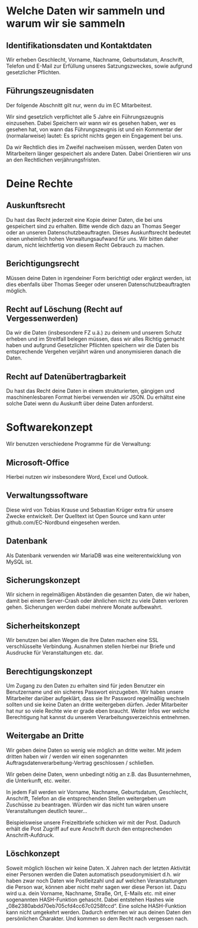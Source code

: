 # Welche Daten wir sammeln und warum wir sie sammeln
## Identifikationsdaten und Kontaktdaten

Wir erheben Geschlecht, Vorname, Nachname, Geburtsdatum, Anschrift, Telefon und E-Mail zur Erfüllung unseres Satzungszweckes, sowie aufgrund gesetzlicher Pflichten.

## Führungszeugnisdaten
Der folgende Abschnitt gilt nur, wenn du im EC Mitarbeitest.

Wir sind gesetzlich verpflichtet alle 5 Jahre ein Führungszeugnis einzusehen. Dabei Speichern wir wann wir es gesehen haben, wer es gesehen hat, von wann das Führungszeugnis ist und ein Kommentar der (normalarweise) lautet: Es spricht nichts gegen ein Engagement bei uns.

Da wir Rechtlich dies im Zweifel nachweisen müssen, werden Daten von Mitarbeitern länger gespeichert als andere Daten. Dabei Orientieren wir uns an den Rechtlichen verjährungsfristen.

# Deine Rechte
## Auskunftsrecht
Du hast das Recht jederzeit eine Kopie deiner Daten, die bei uns gespeichert sind zu erhalten. Bitte wende dich dazu an Thomas Seeger oder an unseren Datenschutzbeauftragten. Dieses Auskunftsrecht bedeutet einen unheimlich hohen Verwaltungsaufwand für uns. Wir bitten daher darum, nicht leichtfertig von diesem Recht Gebrauch zu machen.

## Berichtigungsrecht
Müssen deine Daten in irgendeiner Form berichtigt oder ergänzt werden, ist dies ebenfalls über Thomas Seeger oder unseren Datenschutzbeauftragten möglich.

## Recht auf Löschung (Recht auf Vergessenwerden)
Da wir die Daten (insbesondere FZ u.ä.) zu deinem und unserem Schutz erheben und im Streitfall belegen müssen, dass wir alles Richtig gemacht haben und aufgrund Gesetzlicher Pflichten speichern wir die Daten bis entsprechende Vergehen verjährt wären und anonymisieren danach die Daten.

## Recht auf Datenübertragbarkeit
Du hast das Recht deine Daten in einem strukturierten, gängigen und maschinenlesbaren Format hierbei verwenden wir JSON. Du erhältst eine solche Datei wenn du Auskunft über deine Daten anforderst.

# Softwarekonzept
Wir benutzen verschiedene Programme für die Verwaltung:

## Microsoft-Office
Hierbei nutzen wir insbesondere Word, Excel und Outlook.

## Verwaltungssoftware
Diese wird von Tobias Krause und Sebastian Krüger extra für unsere Zwecke entwickelt. Der Quelltext ist Open Source und kann unter github.com/EC-Nordbund eingesehen werden.

## Datenbank
Als Datenbank verwenden wir MariaDB was eine weiterentwicklung von MySQL ist.

## Sicherungskonzept
Wir sichern in regelmäßigen Abständen die gesamten Daten, die wir haben, damit bei einem Server-Crash oder ähnlichen nicht zu viele Daten verloren gehen. Sicherungen werden dabei mehrere Monate aufbewahrt.

## Sicherheitskonzept
Wir benutzen bei allen Wegen die Ihre Daten machen eine SSL verschlüsselte Verbindung. Ausnahmen stellen hierbei nur Briefe und Ausdrucke für Veranstaltungen etc. dar.

## Berechtigungskonzept
Um Zugang zu den Daten zu erhalten sind für jeden Benutzer ein Benutzername und ein sicheres Passwort einzugeben.
Wir haben unsere Mitarbeiter darüber aufgeklärt, dass sie Ihr Password regelmäßig wechseln sollten und sie keine Daten an dritte weitergeben dürfen.
Jeder Mitarbeiter hat nur so viele Rechte wie er grade eben braucht. Weiter Infos wer welche Berechtigung hat kannst du unserem Verarbeitungsverzeichnis entnehmen.

## Weitergabe an Dritte
Wir geben deine Daten so wenig wie möglich an dritte weiter. Mit jedem dritten haben wir / werden wir einen sogenannten Auftragsdatenverarbeitung-Vertrag geschlossen / schließen.

Wir geben deine Daten, wenn unbedingt nötig an z.B. das Busunternehmen, die Unterkunft, etc. weiter.

In jedem Fall werden wir Vorname, Nachname, Geburtsdatum, Geschlecht, Anschrift, Telefon an die entsprechenden Stellen weitergeben um Zuschüsse zu beantragen. Würden wir das nicht tun wären unsere Veranstaltungen deutlich teurer…

Beispielsweise unsere Freizeitbriefe schicken wir mit der Post. Dadurch erhält die Post Zugriff auf eure Anschrift durch den entsprechenden Anschrift-Aufdruck.

## Löschkonzept
Soweit möglich löschen wir keine Daten.
X Jahren nach der letzten Aktivität einer Personen werden die Daten automatisch pseudonymisiert d.h. wir haben zwar noch Daten wie Postleitzahl und auf welchen Veranstaltungen die Person war, können aber nicht mehr sagen wer diese Person ist. Dazu wird u.a. dein Vorname, Nachname, Straße, Ort, E-Mails etc. mit einer sogenannten HASH-Funktion gehascht. Dabei entstehen Hashes wie „08e2380abdd70eb705cfd4cc67c0258fccd“. Eine solche HASH-Funktion kann nicht umgekehrt werden. Dadurch entfernen wir aus deinen Daten den persönlichen Charakter. Und kommen so dem Recht nach vergessen nach.
